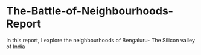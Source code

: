 # The-Battle-of-Neighbourhoods-Report
In this report, I explore the neighbourhoods of Bengaluru- The Silicon valley of India
